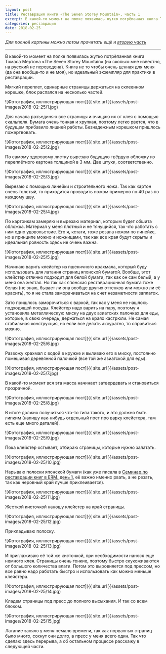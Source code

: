 ```yaml
---
layout: post
title: Реставрация книги «The Seven Storey Mountain», часть 1
excerpt: В какой-то момент на полке появилась жутко потрёпанная книга Томаса Мертона «The Seven Storey Mountain» (на сколько мне известно, на русский не переведена). Книга не то чтобы очень ценная для меня (да она вообще-то и не моя), но идеальный экземпляр для практики в реставрации.
categories: реставрация
date: 2018-02-25
---
```


*Для полной картины можно потом прочитать ещё и [вторую часть](http://book.irina-ivanova.eu/2018/03/05/restoration-of-the-seven-storey-mountain-2)*

---

В какой-то момент на полке появилась жутко потрёпанная книга Томаса Мертона «The Seven Storey Mountain» (на сколько мне известно, на русский не переведена). Книга не то чтобы очень ценная для меня (да она вообще-то и не моя), но идеальный экземпляр для практики в реставрации.

Мягкий переплет, одинарные страницы держаться на склеенном корешке, блок распался на несколько частей.

![Фотография, иллюстрирующая пост]({{ site.url }}/assets/post-images/2018-02-25/1.jpg)

Для начала разъединяю все страницы и очищаю их от клея с помощью скальпеля. Бумага очень тонкая и хрупкая, поэтому легко рвется, что в будущем прибавило лишней работы. Безнадежным корешком пришлось пожертвовать.

![Фотография, иллюстрирующая пост]({{ site.url }}/assets/post-images/2018-02-25/2.jpg)

По самому здоровому листку вырезаю будущую твёрдую обложку из переплётного картона толщиной в 3 мм. Две штуки, соответственно.

![Фотография, иллюстрирующая пост]({{ site.url }}/assets/post-images/2018-02-25/3.jpg)

Вырезаю с помощью линейки и строительного ножа. Так как картон очень толстый, то приходится проводить ножом примерно по 40 раз по каждому шву.

![Фотография, иллюстрирующая пост]({{ site.url }}/assets/post-images/2018-02-25/4.jpg)

По картонкам замеряю и вырезаю материал, которым будет обшита обложка. Материал у меня плотный и не тянущийся, так что работать с ним одно удовольствие. Его я, кстати, тоже резала ножом по линейке, но в принципе можно и ножницами, так как все края будут скрыты и идеальная ровность здесь не очень важна.

![Фотография, иллюстрирующая пост]({{ site.url }}/assets/post-images/2018-02-25/5.jpg)

Начинаю варить клейстер из пшеничного крахмала, который буду использовать для латания страниц японской бумагой. Вообще, этот клейстер отлично подходит для белой бумаги, так как он сам белый, а у меня она желтая. Но так как японская реставрационная бумага тоже белая (не знаю, бывает ли она вообще других оттенков или можно ли её красить), то я не стала заморачиваться на счет незаметности заплаток.

Зато пришлось заморочиться с варкой, так как у меня не нашлось подходящей посуды. Клейстер надо варить на пару, поэтому я установила металлическую миску на двух азиатских палочках для еды, которые, в свою очередь, держаться на краях кастрюли. Не самая стабильная конструкция, но если все делать аккуратно, то справиться можно.

![Фотография, иллюстрирующая пост]({{ site.url }}/assets/post-images/2018-02-25/6.jpg)

Развожу крахмал с водой в кружке и выливаю его в миску, постоянно помешивая деревянной палочкой (все той же азиатской для еды).

![Фотография, иллюстрирующая пост]({{ site.url }}/assets/post-images/2018-02-25/7.jpg)

В какой-то момент вся эта масса начинает затвердевать и становиться прозрачной.

![Фотография, иллюстрирующая пост]({{ site.url }}/assets/post-images/2018-02-25/8.jpg)

В итоге должно получиться что-то типа такого, и это должно быть липким (напишу как-нибудь отдельный пост про варку клейстера, там есть еще много деталей).

![Фотография, иллюстрирующая пост]({{ site.url }}/assets/post-images/2018-02-25/9.jpg)

Пока клейстер остывает, отбираю страницы, которые нужно залатать.

![Фотография, иллюстрирующая пост]({{ site.url }}/assets/post-images/2018-02-25/10.jpg)

Нарываю полоски японской бумаги (как уже писала в [Семинар по реставрации книг в ERM, день 1](http://book.irina-ivanova.eu/2017/10/15/book-restoration-in-erm-1), её важно именно рвать, а не резать, так как неровный край лучше приклеивается).

![Фотография, иллюстрирующая пост]({{ site.url }}/assets/post-images/2018-02-25/11.jpg)

Жесткой кисточкой наношу клейстер на край страницы.

![Фотография, иллюстрирующая пост]({{ site.url }}/assets/post-images/2018-02-25/12.jpg)

Прикладываю полоску.

![Фотография, иллюстрирующая пост]({{ site.url }}/assets/post-images/2018-02-25/13.jpg)

И приглаживаю её той же кисточкой, при необходимости нанося еще немного клея. Страницы очень тонкие, поэтому быстро скукоживаются от большого количества влаги. Потом это выровняется под прессом, но все равно надо работать быстро и использовать как можно меньше клейстера.

![Фотография, иллюстрирующая пост]({{ site.url }}/assets/post-images/2018-02-25/14.jpg)

Кладем страницы под пресс до полного высыхания. И так со всем блоком.

![Фотография, иллюстрирующая пост]({{ site.url }}/assets/post-images/2018-02-25/15.jpg)

Латание заняло у меня немало времени, так как порванных страниц было много, сохнут они долго, а пресс у меня всего один. Так что сделаю здесь перерыва, а об остальном процессе расскажу в следующей части.